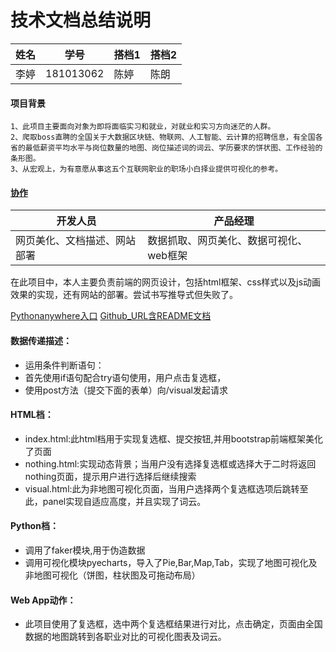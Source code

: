 # 技术文档总结说明

|姓名   |学号  |搭档1 |搭档2|
| ----- | ----- | ----- | -----|
|李婷  |181013062|陈婷  |陈朗|

#### 项目背景

    1、此项目主要面向对象为即将面临实习和就业，对就业和实习方向迷茫的人群。
    2、爬取boss直聘的全国关于大数据区块链、物联网、人工智能、云计算的招聘信息，有全国各省的最低薪资平均水平与岗位数量的地图、岗位描述词的词云、学历要求的饼状图、工作经验的条形图。
    3、从宏观上，为有意愿从事这五个互联网职业的职场小白择业提供可视化的参考。  

#### [协作](https://github.com/cocofantuan/visual_job)
|开发人员   |产品经理 |
| ----- | ----- |
|网页美化、文档描述、网站部署  |数据抓取、网页美化、数据可视化、web框架|

在此项目中，本人主要负责前端的网页设计，包括html框架、css样式以及js动画效果的实现，还有网站的部署。尝试书写推导式但失败了。

[Pythonanywhere入口](ltco.pythonanywhere.com/)
[Github_URL含README文档](https://github.com/cocofantuan/Python)

#### 数据传递描述：
 - 运用条件判断语句：
 - 首先使用if语句配合try语句使用，用户点击复选框，
 - 使用post方法（提交下面的表单）向/visual发起请求

#### HTML档：
- index.html:此html档用于实现复选框、提交按钮,并用bootstrap前端框架美化了页面
- nothing.html:实现动态背景；当用户没有选择复选框或选择大于二时将返回nothing页面，提示用户进行选择后继续搜索
- visual.html:此为非地图可视化页面，当用户选择两个复选框选项后跳转至此，panel实现自适应高度，并且实现了词云。 

#### Python档：

- 调用了faker模块,用于伪造数据
- 调用可视化模块pyecharts，导入了Pie,Bar,Map,Tab，实现了地图可视化及非地图可视化（饼图，柱状图及可拖动布局）

#### Web App动作：
- 此项目使用了复选框，选中两个复选框结果进行对比，点击确定，页面由全国数据的地图跳转到各职业对比的可视化图表及词云。

